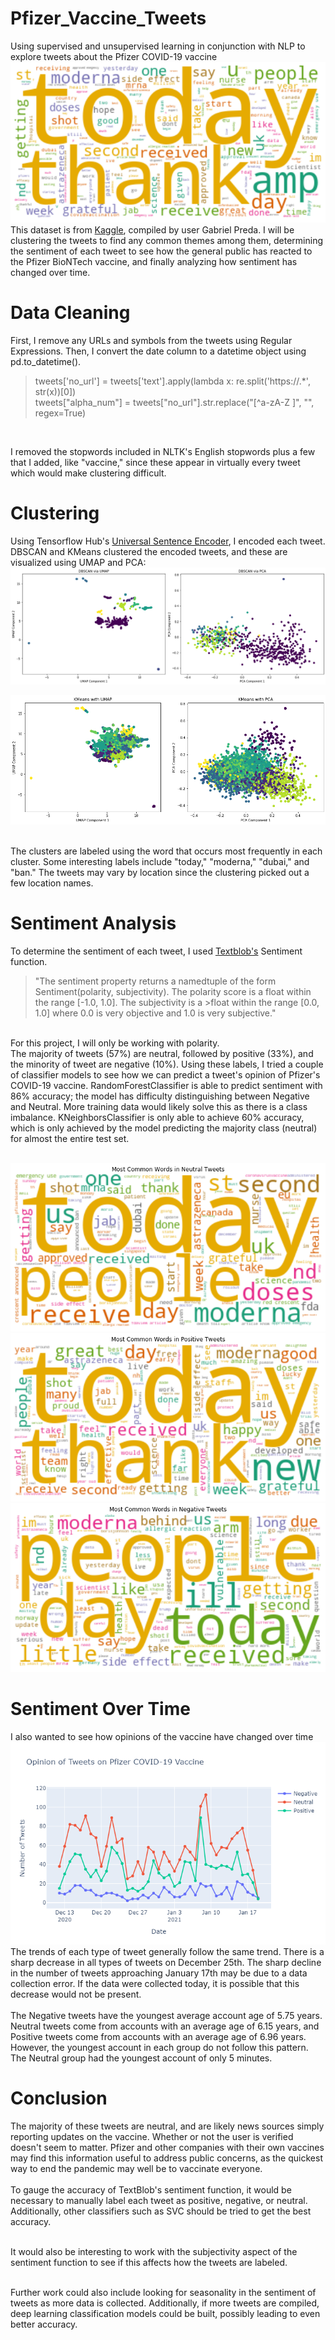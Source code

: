# Pfizer_Vaccine_Tweets
 Using supervised and unsupervised learning in conjunction with NLP to explore tweets about the Pfizer COVID-19 vaccine <br>
![Wordcloud of Tweets about Pfizer COVID-19 Tweets](https://github.com/rhkhoo/Pfizer_Vaccine_Tweets/blob/main/Images/wordcloud.png)
<br>
This dataset is from [Kaggle](https://www.kaggle.com/gpreda/pfizer-vaccine-tweets), compiled by user Gabriel Preda. I will be clustering the tweets to find any common themes among them, determining the sentiment of each tweet to see how the general public has reacted to the Pfizer BioNTech vaccine, and finally analyzing how sentiment has changed over time.

# Data Cleaning

First, I remove any URLs and symbols from the tweets using Regular Expressions. Then, I convert the date column to a datetime object using pd.to_datetime().
> tweets['no_url'] = tweets['text'].apply(lambda x: re.split('https:\/\/.*', str(x))[0]) <br>
> tweets["alpha_num"] = tweets["no_url"].str.replace("[^a-zA-Z ]", "", regex=True)
 <br> 
 
I removed the stopwords included in NLTK's English stopwords plus a few that I added, like "vaccine," since these appear in virtually every tweet which would make clustering difficult. 

# Clustering
Using Tensorflow Hub's [Universal Sentence Encoder](https://tfhub.dev/google/universal-sentence-encoder/4), I encoded each tweet. DBSCAN and KMeans clustered the encoded tweets, and these are visualized using UMAP and PCA:
![Dimension-reduced visualization of DBSCAN clustering](https://github.com/rhkhoo/Pfizer_Vaccine_Tweets/blob/main/Images/dbscan.png) <br>

![Dimension-reduced visualization of KMeans clustering](https://github.com/rhkhoo/Pfizer_Vaccine_Tweets/blob/main/Images/kmeans.png)

<br>
The clusters are labeled using the word that occurs most frequently in each cluster. Some interesting labels include "today," "moderna," "dubai," and "ban." The tweets may vary by location since the clustering picked out a few location names.
<br>

# Sentiment Analysis

To determine the sentiment of each tweet, I used [Textblob's](https://textblob.readthedocs.io/en/dev/api_reference.html) Sentiment function.
>"The sentiment property returns a namedtuple of the form Sentiment(polarity, subjectivity). The polarity score is a float within the range [-1.0, 1.0]. The subjectivity is a >float within the range [0.0, 1.0] where 0.0 is very objective and 1.0 is very subjective."
<br>
For this project, I will only be working with polarity.
<br>
The majority of tweets (57%) are neutral, followed by positive (33%), and the minority of tweet are negative (10%). Using these labels, I tried a couple of classifier models to see how we can predict a tweet's opinion of Pfizer's COVID-19 vaccine. RandomForestClassifier is able to predict sentiment with 86% accuracy; the model has difficulty distinguishing between Negative and Neutral. More training data would likely solve this as there is a class imbalance. KNeighborsClassifier is only able to achieve 60% accuracy, which is only achieved by the model predicting the majority class (neutral) for almost the entire test set.<br>
<br>

![Dimension-reduced visualization of KMeans clustering](https://github.com/rhkhoo/Pfizer_Vaccine_Tweets/blob/main/Images/neutral.png) <br>
![Dimension-reduced visualization of KMeans clustering](https://github.com/rhkhoo/Pfizer_Vaccine_Tweets/blob/main/Images/positive.png)<br>
![Dimension-reduced visualization of KMeans clustering](https://github.com/rhkhoo/Pfizer_Vaccine_Tweets/blob/main/Images/negative.png)<br>
# Sentiment Over Time
I also wanted to see how opinions of the vaccine have changed over time
![Dimension-reduced visualization of DBSCAN clustering](https://github.com/rhkhoo/Pfizer_Vaccine_Tweets/blob/main/Images/overtime.png) <br>
The trends of each type of tweet generally follow the same trend. There is a sharp decrease in all types of tweets on December 25th. The sharp decline in the number of tweets approaching January 17th may be due to a data collection error. If the data were collected today, it is possible that this decrease would not be present.<br><br>
The Negative tweets have the youngest average account age of 5.75 years. Neutral tweets come from accounts with an average age of 6.15 years, and Positive tweets come from accounts with an average age of 6.96 years. However, the youngest account in each group do not follow this pattern. The Neutral group had the youngest account of only 5 minutes. 

# Conclusion
The majority of these tweets are neutral, and are likely news sources simply reporting updates on the vaccine. Whether or not the user is verified doesn't seem to matter. Pfizer and other companies with their own vaccines may find this information useful to address public concerns, as the quickest way to end the pandemic may well be to vaccinate everyone. <br><br>
To gauge the accuracy of TextBlob's sentiment function, it would be necessary to manually label each tweet as positive, negative, or neutral. Additionally, other classifiers such as SVC should be tried to get the best accuracy.<br><br>

It would also be interesting to work with the subjectivity aspect of the sentiment function to see if this affects how the tweets are labeled.<br><br>

Further work could also include looking for seasonality in the sentiment of tweets as more data is collected. Additionally, if more tweets are compiled, deep learning classification models could be built, possibly leading to even better accuracy.
